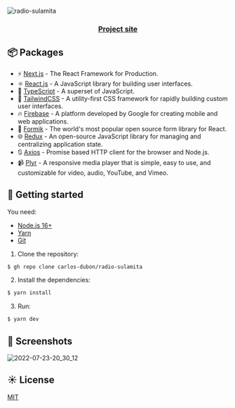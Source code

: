 ![radio-sulamita](https://socialify.git.ci/carlos-dubon/radio-sulamita/image?description=1&font=Raleway&forks=1&language=1&logo=https%3A%2F%2Fraw.githubusercontent.com%2Fcarlos-dubon%2Fradio-sulamita%2Fad2d9deaeeaa9fae8a5565682d81bbf3e6b07455%2Fpublic%2Fisotype.svg&name=1&owner=1&pattern=Brick%20Wall&pulls=1&stargazers=1&theme=Light)

<h3 align="center">
   <a href="https://radiosulamita.org/" >
 Project site
  </a>
</h3>

## 📦 Packages

- ⚡️ [Next.js](https://nextjs.org/) - The React Framework for Production.
- ⚛️ [React.js](https://reactjs.org/) - A JavaScript library for building user interfaces.
- 💙 [TypeScript](https://www.typescriptlang.org/) - A superset of JavaScript.
- 🍃 [TailwindCSS](https://tailwindcss.com/) - A utility-first CSS framework for rapidly building custom user interfaces.
- 🔥 [Firebase](https://firebase.google.com) - A platform developed by Google for creating mobile and web applications.
- 📝 [Formik](https://formik.org/) - The world's most popular open source form library for React.
- 🌐 [Redux](https://redux.js.org/) - An open-source JavaScript library for managing and centralizing application state.
- 🔃 [Axios](https://redux.js.org/) - Promise based HTTP client for the browser and Node.js.
- 📹 [Plyr](https://www.npmjs.com/package/plyr-react) - A responsive media player that is simple, easy to use, and customizable for video, audio, YouTube, and Vimeo.

## 🚀 Getting started

You need:

- [Node.js 16+](https://nodejs.org/en/)
- [Yarn](https://yarnpkg.com/)
- [Git](https://git-scm.com/book/en/v2/Getting-Started-Installing-Git)

1. Clone the repository:

```bash
$ gh repo clone carlos-dubon/radio-sulamita
```

2. Install the dependencies:

```bash
$ yarn install
```

3. Run:

```bash
$ yarn dev
```

## 📸 Screenshots

![2022-07-23-20_30_12](.github/readme/2022-07-23-20_30_12.png)

## ☀️ License

[MIT](./LICENSE)
